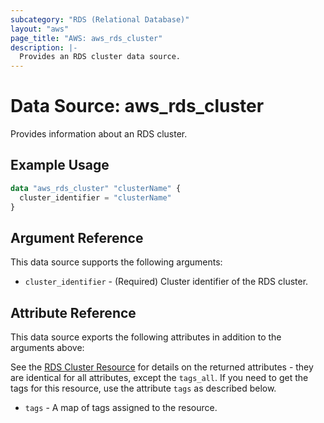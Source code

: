 ```yaml
---
subcategory: "RDS (Relational Database)"
layout: "aws"
page_title: "AWS: aws_rds_cluster"
description: |-
  Provides an RDS cluster data source.
---
```


# Data Source: aws_rds_cluster

Provides information about an RDS cluster.

## Example Usage

```terraform
data "aws_rds_cluster" "clusterName" {
  cluster_identifier = "clusterName"
}
```

## Argument Reference

This data source supports the following arguments:

* `cluster_identifier` - (Required) Cluster identifier of the RDS cluster.

## Attribute Reference

This data source exports the following attributes in addition to the arguments above:

See the [RDS Cluster Resource](/docs/providers/aws/r/rds_cluster.html) for details on the
returned attributes - they are identical for all attributes, except the `tags_all`. If you need to get the tags for this resource, use the attribute `tags` as described below.

* `tags` - A map of tags assigned to the resource.
